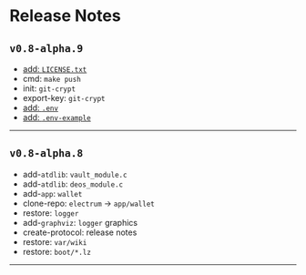 # Release Notes

## `v0.8-alpha.9`

* [add: `LICENSE.txt`](https://github.com/libdeos/deos-core/commit/3b2231bdec53d8382396fe2b1ef368a02f0bd9a3)
* cmd: `make push`
* init: `git-crypt`
* export-key: `git-crypt`
* [add: `.env`](https://github.com/libdeos/deos-core/commit/1a18ab136dab4090025bd501ab4ab07f4625cd4c)
* [add: `.env-example`](https://github.com/libdeos/deos-core/commit/1a18ab136dab4090025bd501ab4ab07f4625cd4c)

---

## `v0.8-alpha.8`

* add-`atdlib`: `vault_module.c`
* add-`atdlib`: `deos_module.c`
* add-`app`: `wallet`
* clone-repo: `electrum` -> `app/wallet`
* restore: `logger`
* add-`graphviz`: `logger` graphics
* create-protocol: release notes
* restore: `var/wiki`
* restore: `boot/*.lz`

---
